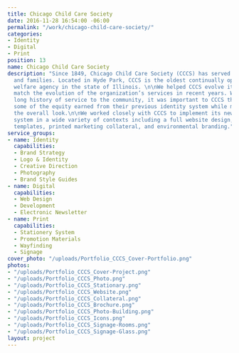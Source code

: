 ```yaml
---
title: Chicago Child Care Society
date: 2016-11-28 16:54:00 -06:00
permalink: "/work/chicago-child-care-society/"
categories:
- Identity
- Digital
- Print
position: 13
name: Chicago Child Care Society
description: "Since 1849, Chicago Child Care Society (CCCS) has served Chicago’s children
  and families. Located in Hyde Park, CCCS is the oldest continually operating child
  welfare agency in the state of Illinois. \n\nWe helped CCCS evolve its brand to
  match the evolution of the organization’s services in recent years. With such a
  long history of service to the community, it was important to CCCS that they maintain
  some of the equity earned from their previous identity system while modernizing
  the overall look.\n\nWe worked closely with CCCS to implement its new visual identity
  system in a wide variety of contexts including a full website design, email marketing
  templates, printed marketing collateral, and environmental branding."
service_groups:
- name: Identity
  capabilities:
  - Brand Strategy
  - Logo & Identity
  - Creative Direction
  - Photography
  - Brand Style Guides
- name: Digital
  capabilities:
  - Web Design
  - Development
  - Electronic Newsletter
- name: Print
  capabilities:
  - Stationery System
  - Promotion Materials
  - Wayfinding
  - Signage
cover_photo: "/uploads/Portfolio_CCCS_Cover-Portfolio.png"
photos:
- "/uploads/Portfolio_CCCS_Cover-Project.png"
- "/uploads/Portfolio_CCCS_Photo.png"
- "/uploads/Portfolio_CCCS_Stationary.png"
- "/uploads/Portfolio_CCCS_Website.png"
- "/uploads/Portfolio_CCCS_Collateral.png"
- "/uploads/Portfolio_CCCS_Brochure.png"
- "/uploads/Portfolio_CCCS_Photo-Building.png"
- "/uploads/Portfolio_CCCS_Icons.png"
- "/uploads/Portfolio_CCCS_Signage-Rooms.png"
- "/uploads/Portfolio_CCCS_Signage-Glass.png"
layout: project
---
```


